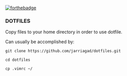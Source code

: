 [![forthebadge](https://forthebadge.com/images/badges/built-with-grammas-recipe.svg)](https://forthebadge.com)
### DOTFILES

Copy files to your home directory in order to use dotfile.

Can usually be accomplished by:

`git clone https://github.com/jarriagad/dotfiles.git`

`cd dotfiles`

`cp .vimrc ~/`

